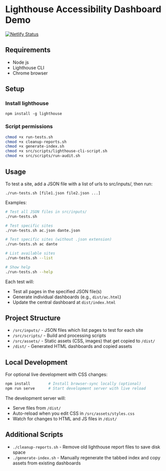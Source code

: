 # Lighthouse Accessibility Dashboard Demo

[![Netlify Status](https://api.netlify.com/api/v1/badges/260580f8-e801-48d5-a6e7-13b46ae89211/deploy-status)](https://app.netlify.com/sites/em-accessibility-dash/deploys)

## Requirements

- Node js
- Lighthouse CLI
- Chrome browser

## Setup

### Install lighthouse

`npm install -g lighthouse`

### Script permissions

```bash
chmod +x run-tests.sh
chmod +x cleanup-reports.sh
chmod +x generate-index.sh
chmod +x src/scripts/lighthouse-cli-script.sh 
chmod +x src/scripts/run-audit.sh
```

## Usage

To test a site, add a JSON file with a list of urls to src/inputs/, then run:

`./run-tests.sh [file1.json file2.json ...]`

Examples:

```bash
# Test all JSON files in src/inputs/
./run-tests.sh

# Test specific sites
./run-tests.sh ac.json dante.json

# Test specific sites (without .json extension)
./run-tests.sh ac dante

# List available sites
./run-tests.sh --list

# Show help
./run-tests.sh --help
```

Each test will:
- Test all pages in the specified JSON file(s)
- Generate individual dashboards (e.g., `dist/ac.html`)
- Update the central dashboard at `dist/index.html`

## Project Structure

- `/src/inputs/` - JSON files which list pages to test for each site
- `/src/scripts/` - Build and processing scripts  
- `/src/assets/` - Static assets (CSS, images) that get copied to `/dist/`
- `/dist/` - Generated HTML dashboards and copied assets

## Local Development

For optional live development with CSS changes:

```bash
npm install        # Install browser-sync locally (optional)
npm run serve      # Start development server with live reload
```

The development server will:
- Serve files from `/dist/` 
- Auto-reload when you edit CSS in `/src/assets/styles.css`
- Watch for changes to HTML and JS files in `/dist/`

## Additional Scripts

- `./cleanup-reports.sh` - Remove old lighthouse report files to save disk space
- `./generate-index.sh` - Manually regenerate the tabbed index and copy assets from existing dashboards